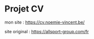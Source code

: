 # Projet CV

mon site : https://cv.noemie-vincent.be/

site original : https://allsport-group.com/fr